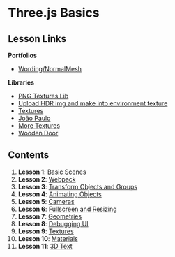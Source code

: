# Three.js Basics

## Lesson Links

**Portfolios**

- [Wording/NormalMesh](https://www.ilithya.rocks/)

**Libraries**

- [PNG Textures Lib](https://github.com/nidorx/matcaps)
- [Upload HDR img and make into environment texture](https://hdrihaven.com/)
- [Textures](https://www.poliigon.com/)
- [João Paulo](https://ko-fi.com/katsukagi)
- [More Textures](https://3dtextures.me/)
- [Wooden Door](https://3dtextures.me/2019/04/16/door-wood-001/)

## Contents

1. **Lesson 1**: [Basic Scenes](ex1/readme.md)
2. **Lesson 2**: [Webpack](ex2/readme.md)
3. **Lesson 3**: [Transform Objects and Groups](ex3/readme.md)
4. **Lesson 4**: [Animating Objects](ex4/readme.md)
5. **Lesson 5**: [Cameras](ex5/readme.md)
6. **Lesson 6**: [Fullscreen and Resizing](ex6/readme.md)
7. **Lesson 7**: [Geometries](ex7/readme.md)
8. **Lesson 8**: [Debugging UI](ex8/readme.md)
9. **Lesson 9**: [Textures](ex9/readme.md)
10. **Lesson 10**: [Materials](ex10/readme.md)
11. **Lesson 11**: [3D Text](ex11/readme.md)

